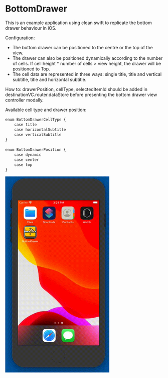 # BottomDrawer

This is an example application using clean swift to replicate the bottom drawer behaviour in iOS. 

Configuration: 
- The bottom drawer can be positioned to the centre or the top of the view.  
- The drawer can also be positioned dynamically according to the number of cells. If cell height * number of cells > view height, the drawer will be positioned to Top.
- The cell data are represented in three ways: single title, title and vertical subtitle, title and horizontal subtitle. 

How to:
drawerPosition, cellType, selectedItemId should be added in destinationVC.router.dataStore before presenting the bottom drawer view controller modally. 


Available cell type and drawer position: 
~~~ 
enum BottomDrawerCellType {
    case title
    case horizontalSubtitle
    case verticalSubtitle
}

enum BottomDrawerPosition {
    case dynamic
    case center
    case top
}
~~~ 

![](demo.gif)
